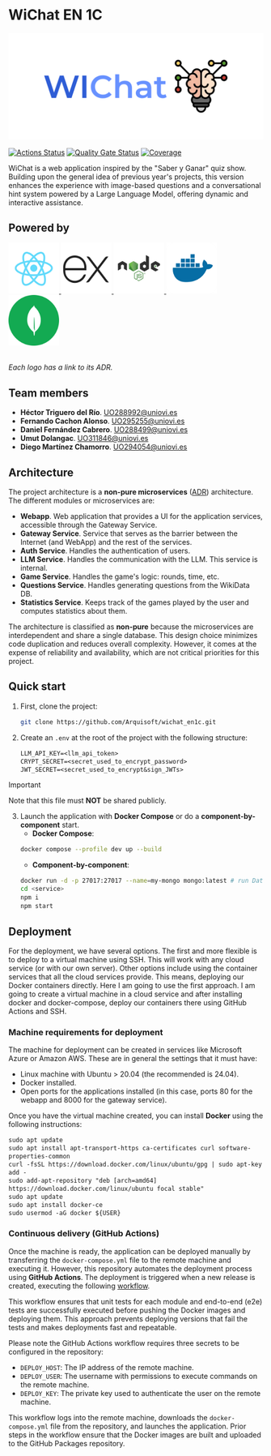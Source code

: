 # WiChat EN 1C

![alt text](.github/images/logo.png)

[![Actions Status](https://github.com/arquisoft/wichat_en1c/workflows/CI%20for%20wichat_en1c/badge.svg)](https://github.com/arquisoft/wichat_en1c/actions)
[![Quality Gate Status](https://sonarcloud.io/api/project_badges/measure?project=Arquisoft_wichat_en1c&metric=alert_status)](https://sonarcloud.io/summary/new_code?id=Arquisoft_wichat_en1c)
[![Coverage](https://sonarcloud.io/api/project_badges/measure?project=Arquisoft_wichat_en1c&metric=coverage)](https://sonarcloud.io/summary/new_code?id=Arquisoft_wichat_en1c)

WiChat is a web application inspired by the "Saber y Ganar" quiz show. Building upon the general idea of previous year's projects, this version enhances the experience with image-based questions and a conversational hint system powered by a Large Language Model, offering dynamic and interactive assistance.

## Powered by

<div>
  <a href="https://github.com/Arquisoft/wichat_en1c/wiki/Decision-Records#adr-2-frontend-tech">
    <img src=".github/images/react.png" style="height: 100px">
  </a>
  <a href="https://github.com/Arquisoft/wichat_en1c/wiki/Decision-Records#adr-7-web-server-framework">
    <img src=".github/images/express.png" style="height: 100px">
  </a>
  <a href="https://github.com/Arquisoft/wichat_en1c/wiki/Decision-Records#adr-3-backend-tech">
    <img src=".github/images/node.png" style="height: 100px">
  </a>
  <a href="https://github.com/Arquisoft/wichat_en1c/wiki/Decision-Records#adr-4-deployment-tech">
    <img src=".github/images/docker.webp" style="height: 100px">
  </a>
  <a href="https://github.com/Arquisoft/wichat_en1c/wiki/Decision-Records#adr-1-dbms-tech">
    <img src=".github/images/mongodb.svg" style="height: 100px">
  </a>
</div>
<br>

_Each logo has a link to its ADR._

## Team members

- **Héctor Triguero del Río**. UO288992@uniovi.es
- **Fernando Cachon Alonso**. UO295255@uniovi.es
- **Daniel Fernández Cabrero**. UO288499@uniovi.es
- **Umut Dolangac**. UO311846@uniovi.es
- **Diego Martínez Chamorro**. UO294054@uniovi.es

## Architecture

The project architecture is a **non-pure microservices** ([ADR](https://github.com/Arquisoft/wichat_en1c/wiki/Decision-Records#adr-5-arquitectural-pattern)) architecture. The different modules or microservices are:

- **Webapp**. Web application that provides a UI for the application services, accessible through the Gateway Service.
- **Gateway Service**. Service that serves as the barrier between the Internet (and WebApp) and the rest of the services.
- **Auth Service**. Handles the authentication of users.
- **LLM Service**. Handles the communication with the LLM. This service is internal.
- **Game Service**. Handles the game's logic: rounds, time, etc.
- **Questions Service**. Handles generating questions from the WikiData DB.
- **Statistics Service**. Keeps track of the games played by the user and computes statistics about them.

The architecture is classified as **non-pure** because the microservices are interdependent and share a single database. This design choice minimizes code duplication and reduces overall complexity. However, it comes at the expense of reliability and availability, which are not critical priorities for this project.

## Quick start

1. First, clone the project:

   ```sh
   git clone https://github.com/Arquisoft/wichat_en1c.git
   ```

2. Create an `.env` at the root of the project with the following structure:

   ```properties
   LLM_API_KEY=<llm_api_token>
   CRYPT_SECRET=<secret_used_to_encrypt_password>
   JWT_SECRET=<secret_used_to_encrypt&sign_JWTs>
   ```

> [!IMPORTANT]
> Note that this file must **NOT** be shared publicly.

3. Launch the application with **Docker Compose** or do a **component-by-component** start.
   - **Docker Compose**:
   ```sh
   docker compose --profile dev up --build
   ```
   - **Component-by-component**:
   ```sh
   docker run -d -p 27017:27017 --name=my-mongo mongo:latest # run Database
   cd <service>
   npm i
   npm start
   ```

## Deployment

For the deployment, we have several options. The first and more flexible is to deploy to a virtual machine using SSH. This will work with any cloud service (or with our own server). Other options include using the container services that all the cloud services provide. This means, deploying our Docker containers directly. Here I am going to use the first approach. I am going to create a virtual machine in a cloud service and after installing docker and docker-compose, deploy our containers there using GitHub Actions and SSH.

### Machine requirements for deployment

The machine for deployment can be created in services like Microsoft Azure or Amazon AWS. These are in general the settings that it must have:

- Linux machine with Ubuntu > 20.04 (the recommended is 24.04).
- Docker installed.
- Open ports for the applications installed (in this case, ports 80 for the webapp and 8000 for the gateway service).

Once you have the virtual machine created, you can install **Docker** using the following instructions:

```ssh
sudo apt update
sudo apt install apt-transport-https ca-certificates curl software-properties-common
curl -fsSL https://download.docker.com/linux/ubuntu/gpg | sudo apt-key add -
sudo add-apt-repository "deb [arch=amd64] https://download.docker.com/linux/ubuntu focal stable"
sudo apt update
sudo apt install docker-ce
sudo usermod -aG docker ${USER}
```

### Continuous delivery (GitHub Actions)

Once the machine is ready, the application can be deployed manually by transferring the `docker-compose.yml` file to the remote machine and executing it. However, this repository automates the deployment process using **GitHub Actions**. The deployment is triggered when a new release is created, executing the following [workflow](https://raw.githubusercontent.com/arquisoft/wichat_en1c/master/.github/workflows/release.yml).

This workflow ensures that unit tests for each module and end-to-end (e2e) tests are successfully executed before pushing the Docker images and deploying them. This approach prevents deploying versions that fail the tests and makes deployments fast and repeatable.

Please note the GitHub Actions workflow requires three secrets to be configured in the repository:

- `DEPLOY_HOST`: The IP address of the remote machine.
- `DEPLOY_USER`: The username with permissions to execute commands on the remote machine.
- `DEPLOY_KEY`: The private key used to authenticate the user on the remote machine.

This workflow logs into the remote machine, downloads the `docker-compose.yml` file from the repository, and launches the application. Prior steps in the workflow ensure that the Docker images are built and uploaded to the GitHub Packages repository.
